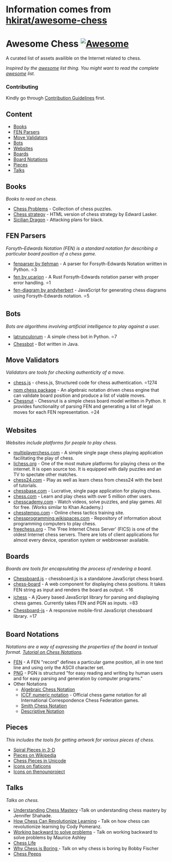 # Information comes from [hkirat/awesome-chess](https://github.com/hkirat/awesome-chess)
# Awesome Chess [![Awesome](https://cdn.rawgit.com/sindresorhus/awesome/d7305f38d29fed78fa85652e3a63e154dd8e8829/media/badge.svg)](https://github.com/sindresorhus/awesome)

A curated list of assets availible on the Internet related to chess.

*Inspired by the [awesome](https://github.com/sindresorhus/awesome) list thing. You might want to read the complete [awesome](https://github.com/sindresorhus/awesome) list.*

### Contributing
Kindly go through [Contribution Guidelines](https://github.com/hkirat/awesome-chess/blob/master/CONTRIBUTING.md#contribution-guidelines) first.

Content
---
 - [Books](#books)
 - [FEN Parsers](#fen-parsers)
 - [Move Validators](#move-validators)
 - [Bots](#bots)
 - [Websites](#websites)
 - [Boards](#boards)
 - [Board Notations](#board-notations)
 - [Pieces](#pieces)
 - [Talks](#talks)

Books
---
*Books to read on chess.*

 - [Chess Problems](https://kairavacademydotcom.files.wordpress.com/2013/06/john-thursby-75-chess-problems.pdf) - Collection of chess puzzles.
 - [Chess strategy](http://www.gutenberg.org/cache/epub/5614/pg5614-images.html) - HTML version of chess strategy by Edward Lasker.
 - [Sicilian Dragon](http://www.chesscity.com/PDF/Sicilian_Dragon_Black_Attacks_ssd.pdf) - Attacking plans for black.

FEN Parsers
---
*Forsyth–Edwards Notation (FEN) is a standard notation for describing a particular board position of a chess game.*

 - [fenparser by tlehman](https://github.com/tlehman/fenparser) - A parser for Forsyth-Edwards Notation wriitten in Python. :star:3
 - [fen by ucarion](https://github.com/ucarion/fen) - A Rust Forsyth-Edwards notation parser with proper error handling. :star:1
 - [fen-diagram by andyherbert](https://github.com/andyherbert/fen-diagram) - JavaScript for generating chess diagrams using Forsyth-Edwards notation. :star:5

Bots
---
*Bots are algorithms involving artificial intelligence to play against a user.*

 - [latrunculorum](https://github.com/benwr/latrunculorum) - A simple chess bot in Python. :star:7
 - [Chessbot](https://github.com/jfabeel/Chessbot) - Bot written in Java.

Move Validators
---
*Validators are tools for checking authenticity of a move.*

 - [chess.js](https://github.com/jhlywa/chess.js) - chess.js, Structured code for chess authentication. :star:1274
 - [npm chess package](https://www.npmjs.com/package/chess) - An algebraic notation driven chess engine that can validate board position and produce a list of viable moves.
 - [Chessnut](https://github.com/cgearhart/Chessnut.git) - Chessnut is a simple chess board model written in Python. It provides functionality of parsing FEN and generating a list of legal moves for each FEN representation. :star:24

Websites
---
*Websites include platforms for people to play chess.*

 - [multiplayerchess.com](http://multiplayerchess.com) - A simple single page chess playing application facilitating the play of chess.
 - [lichess.org](http://en.lichess.org/) - One of the most mature platforms for playing chess on the internet. It is open source too. It is equipped with daily puzzles and an TV to spectate other matches.
 - [chess24.com](https://chess24.com/en/play/chess) - Play as well as learn chess from chess24 with the best of tutorials.
 - [chessbase.com](http://play.chessbase.com/js/apps/playchess/) - Lucrative, single page application for playing chess. 
 - [chess.com](http://www.chess.com/) - Learn and play chess with over 5 million other users.
 - [chesscademy.com](https://www.chesscademy.com/) - Watch videos, solve puzzles, and play games. All for free. (Works similar to Khan Academy.)
 - [chesstempo.com](http://chesstempo.com) - Online chess tactics training site.
 - [chessprogramming.wikispaces.com](https://chessprogramming.wikispaces.com/) - Repository of information about programming computers to play chess.
 - [freechess.org](http://freechess.org/) - The 'Free Internet Chess Server' (FICS) is one of the oldest Internet chess servers. There are lots of client applications for almost every device, operation system or webbrowser available.

Boards
---
*Boards are tools for encapsulating the process of rendering a board.*

 - [Chessboard.js](https://github.com/oakmac/chessboardjs/) - chessboard.js is a standalone JavaScript chess board.
 - [chess-board](https://github.com/laat/chess-board) - A web component for displaying chess positions. It takes FEN string as input and renders the board as output. :star:16
 - [jchess](https://github.com/bmarini/jchess) - A jQuery based JavaScript library for parsing and displaying chess games. Currently takes FEN and PGN as inputs. :star:83
 - [Chessboard-js](https://github.com/caustique/chessboard-js) - A responsive mobile-first JavaScript chessboard library. :star:17

Board Notations
---
*Notations are a way of expressing the properties of the board in textual format. [Tutorial on Chess Notations](http://chess.eusa.ed.ac.uk/Chess/Rules/notation.html).*

 - [FEN](https://en.wikipedia.org/wiki/Forsyth%E2%80%93Edwards_Notation) - A FEN "record" defines a particular game position, all in one text line and using only the ASCII character set.
 - [PNG](http://www6.chessclub.com/help/PGN-spec) - PGN is structured "for easy reading and writing by human users and for easy parsing and generation by computer programs." 
 - Other Notations
 	- [Algebraic Chess Notation](https://en.wikipedia.org/wiki/Algebraic_notation_(chess))
 	- [ICCF numeric notation](https://en.wikipedia.org/wiki/ICCF_numeric_notation) - Official chess game notation for all International Correspondence Chess Federation games.
 	- [Smith Chess Notation](http://www6.chessclub.com/chessviewer/smith.html)
 	- [Descriptive Notation](https://en.wikipedia.org/wiki/Descriptive_notation)

Pieces
---
*This includes the tools for getting artwork for various pieces of chess.*

 - [Spiral Pieces in 3-D](https://www.thingiverse.com/thing:470700)
 - [Pieces on Wikipedia](https://commons.wikimedia.org/wiki/Category:PNG_chess_pieces/Standard_transparent)
 - [Chess Pieces in Unicode](https://en.wikipedia.org/wiki/Chess_symbols_in_Unicode)
 - [Icons on flaticons](http://www.flaticon.com/search/chess)
 - [Icons on thenounproject](https://thenounproject.com/search/?q=chess)

Talks
---
*Talks on chess.*
 
 - [Understanding Chess Mastery](https://www.youtube.com/watch?v=fPopQaY7Og4) -Talk on understanding chess mastery by Jennifer Shahade.
 - [How Chess Can Revolutionize Learning](https://www.youtube.com/watch?v=A3yDvM8aplY) - Talk on how chess can revolutionize learning by Cody Pomeranz.
 - [Working backward to solve problems](https://www.youtube.com/watch?v=v34NqCbAA1c) - Talk on working backward to solve problems by Maurice Ashley
 - [Chess Life](https://www.youtube.com/watch?v=lgCSo1Txw3c)
 - [Why Chess is Boring ](https://www.youtube.com/watch?v=7EuxVOgrEig) - Talk on why chess is boring by Bobby Fischer
 - [Chess Peeps](https://www.youtube.com/watch?v=p027ysBt0_M)

